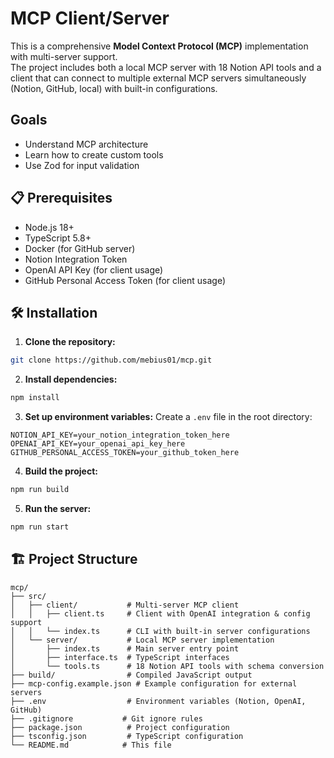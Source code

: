 # MCP Client/Server

This is a comprehensive **Model Context Protocol (MCP)** implementation with multi-server support.  
The project includes both a local MCP server with 18 Notion API tools and a client that can connect to multiple external MCP servers simultaneously (Notion, GitHub, local) with built-in configurations.

## Goals
- Understand MCP architecture
- Learn how to create custom tools
- Use Zod for input validation

## 📋 Prerequisites

- Node.js 18+ 
- TypeScript 5.8+
- Docker (for GitHub server)
- Notion Integration Token
- OpenAI API Key (for client usage)
- GitHub Personal Access Token (for client usage)

## 🛠️ Installation

1. **Clone the repository:**
```bash
git clone https://github.com/mebius01/mcp.git
```

2. **Install dependencies:**
```bash
npm install
   ```

3. **Set up environment variables:**
Create a `.env` file in the root directory:
```env
NOTION_API_KEY=your_notion_integration_token_here
OPENAI_API_KEY=your_openai_api_key_here
GITHUB_PERSONAL_ACCESS_TOKEN=your_github_token_here
```

4. **Build the project:**
```bash
npm run build
```

5. **Run the server:**
```bash
npm run start
```

## 🏗️ Project Structure

```
mcp/
├── src/
│   ├── client/           # Multi-server MCP client
│   │   ├── client.ts     # Client with OpenAI integration & config support
│   │   └── index.ts      # CLI with built-in server configurations
│   └── server/           # Local MCP server implementation
│       ├── index.ts      # Main server entry point
│       ├── interface.ts  # TypeScript interfaces
│       └── tools.ts      # 18 Notion API tools with schema conversion
├── build/                # Compiled JavaScript output
├── mcp-config.example.json # Example configuration for external servers
├── .env                  # Environment variables (Notion, OpenAI, GitHub)
├── .gitignore           # Git ignore rules
├── package.json          # Project configuration
├── tsconfig.json         # TypeScript configuration
└── README.md            # This file
```
